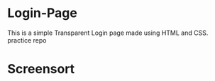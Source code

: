 # Login-Page
This is a simple Transparent Login page made using HTML and CSS. practice repo

# Screensort 
                                                                          




